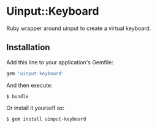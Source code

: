 # Uinput::Keyboard

Ruby wrapper around uinput to create a virtual keyboard.

## Installation

Add this line to your application's Gemfile:

```ruby
gem 'uinput-keyboard'
```

And then execute:

    $ bundle

Or install it yourself as:

    $ gem install uinput-keyboard